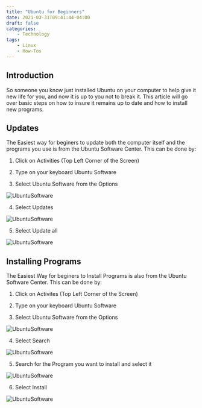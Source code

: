 ```yaml
---
title: "Ubuntu for Beginners"
date: 2021-03-31T09:41:44-04:00
draft: false
categories:
    - Technology
tags:
    - Linux
    - How-Tos
---
```


## Introduction
So someone you know just installed Ubuntu on your computer to help give it new life for you, and now it is up to you not to break it. This article will go over basic steps on how to insure it remains up to date and how to install new programs.

## Updates
The Easiest way for beginers to update both the computer itself and the programs you use is from the Ubuntu Software Center. This can be done by:
1. Click on Activities (Top Left Corner of the Screen)

2. Type on your keyboard Ubuntu Software

3. Select Ubuntu Software from the Options

[Update1]:/post/2021/April/Ubuntu_for_Biginners/UbuntuSoftware.png
![UbuntuSoftware][Update1]

4. Select Updates

[Update2]:/post/2021/April/Ubuntu_for_Biginners/Updates.png
![UbuntuSoftware][Update2]

5. Select Update all

[Update3]:/post/2021/April/Ubuntu_for_Biginners/Update2.png
![UbuntuSoftware][Update3]

## Installing Programs
The Easiest Way for beginers to Install Programs is also from the Ubuntu Software Center. This can be done by:
1. Click on Activites (Top Left Corner of the Screen)

2. Type on your keyboard Ubuntu Software

3. Select Ubuntu Software from the Options

[Install1]:/post/2021/April/Ubuntu_for_Biginners/UbuntuSoftware.png
![UbuntuSoftware][Install1]

4. Select Search

[Install2]:/post/2021/April/Ubuntu_for_Biginners/Search.png
![UbuntuSoftware][Install2]

5. Search for the Program you want to install and select it 

[Install3]:/post/2021/April/Ubuntu_for_Biginners/Search2.png
![UbuntuSoftware][Install3]

6. Select Install

[Install4]:/post/2021/April/Ubuntu_for_Biginners/Install.png
![UbuntuSoftware][Install4]